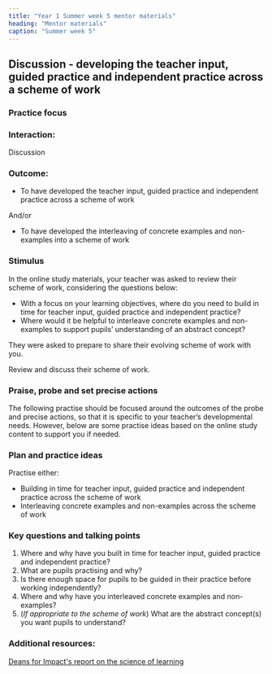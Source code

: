 ```yaml
---
title: "Year 1 Summer week 5 mentor materials"
heading: "Mentor materials"
caption: "Summer week 5"
---
```


## Discussion - developing the teacher input, guided practice and independent practice across a scheme of work

### Practice focus

### Interaction:

Discussion

### Outcome:

- To have developed the teacher input, guided practice and independent practice across a scheme of work

And/or

- To have developed the interleaving of concrete examples and non-examples into a scheme of work

### Stimulus

In the online study materials, your teacher was asked to review their scheme of work, considering the questions below:

- With a focus on your learning objectives, where do you need to build in time for teacher input, guided practice and independent practice?
- Where would it be helpful to interleave concrete examples and non-examples to support pupils’ understanding of an abstract concept?

They were asked to prepare to share their evolving scheme of work with you.

Review and discuss their scheme of work.

### Praise, probe and set precise actions

The following practise should be focused around the outcomes of the probe and precise actions, so that it is specific to your teacher’s developmental needs. However, below are some practise ideas based on the online study content to support you if needed.

### Plan and practice ideas

Practise either:

- Building in time for teacher input, guided practice and independent practice across the scheme of work
- Interleaving concrete examples and non-examples across the scheme of work

### Key questions and talking points

1. Where and why have you built in time for teacher input, guided practice and independent practice?
2. What are pupils practising and why?
3. Is there enough space for pupils to be guided in their practice before working independently?
4. Where and why have you interleaved concrete examples and non-examples?
5. (_If appropriate to the scheme of work_) What are the abstract concept(s) you want pupils to understand?

### Additional resources:

[Deans for Impact's report on the science of learning](https://deansforimpact.org/resources/the-science-of-learning/)
